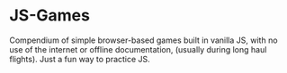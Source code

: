 # JS-Games
Compendium of simple browser-based games built in vanilla JS, with no use of the internet or offline documentation, (usually during long haul flights). Just a fun way to practice JS.
